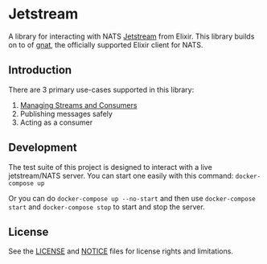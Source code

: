 # Jetstream

A library for interacting with NATS [Jetstream](https://github.com/nats-io/jetstream) from Elixir.
This library builds on to of [gnat](https://hex.pm/packages/gnat), the officially supported Elixir client for NATS.

## Introduction

There are 3 primary use-cases supported in this library:

1) [Managing Streams and Consumers](MANAGING.md)
2) Publishing messages safely
3) Acting as a consumer

## Development

The test suite of this project is designed to interact with a live jetstream/NATS server.
You can start one easily with this command: `docker-compose up`

Or you can do `docker-compose up --no-start` and then use `docker-compose start` and `docker-compose stop` to start and stop the server.

## License

See the [LICENSE] and [NOTICE] files for license rights and limitations.

[LICENSE]: https://github.com/mmmries/jetstream/blob/master/LICENSE.txt
[NOTICE]: https://github.com/mmmries/jetstream/blob/master/NOTICE
